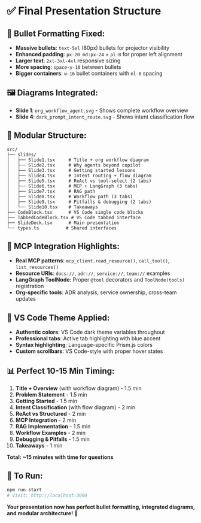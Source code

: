 # ✅ Final Presentation Structure

## 🎯 **Bullet Formatting Fixed:**
- **Massive bullets**: `text-5xl` (80px) bullets for projector visibility
- **Enhanced padding**: `px-20 md:px-24` + `pl-8` for proper left alignment  
- **Larger text**: `2xl-3xl-4xl` responsive sizing
- **More spacing**: `space-y-10` between bullets
- **Bigger containers**: `w-16` bullet containers with `ml-8` spacing

## 🖼️ **Diagrams Integrated:**
- **Slide 1**: `org_workflow_agent.svg` - Shows complete workflow overview
- **Slide 4**: `dark_prompt_intent_route.svg` - Shows intent classification flow

## 📁 **Modular Structure:**
```
src/
├── slides/
│   ├── Slide1.tsx     # Title + org workflow diagram
│   ├── Slide2.tsx     # Why agents beyond copilot
│   ├── Slide3.tsx     # Getting started lessons  
│   ├── Slide4.tsx     # Intent routing + flow diagram
│   ├── Slide5.tsx     # ReAct vs tool-select (2 tabs)
│   ├── Slide6.tsx     # MCP + LangGraph (3 tabs)
│   ├── Slide7.tsx     # RAG path
│   ├── Slide8.tsx     # Workflow path (3 tabs)
│   ├── Slide9.tsx     # Pitfalls & debugging (2 tabs)
│   └── Slide10.tsx    # Takeaways
├── CodeBlock.tsx      # VS Code single code blocks
├── TabbedCodeBlock.tsx # VS Code tabbed interface
├── SlideDeck.tsx      # Main presentation
└── types.ts          # Shared interfaces
```

## 🔧 **MCP Integration Highlights:**
- **Real MCP patterns**: `mcp_client.read_resource()`, `call_tool()`, `list_resources()`
- **Resource URIs**: `docs://`, `adr://`, `service://`, `team://` examples
- **LangGraph ToolNode**: Proper `@tool` decorators and `ToolNode(tools)` registration
- **Org-specific tools**: ADR analysis, service ownership, cross-team updates

## 🎨 **VS Code Theme Applied:**
- **Authentic colors**: VS Code dark theme variables throughout
- **Professional tabs**: Active tab highlighting with blue accent
- **Syntax highlighting**: Language-specific Prism.js colors
- **Custom scrollbars**: VS Code-style with proper hover states

## 📊 **Perfect 10-15 Min Timing:**
1. **Title + Overview** (with workflow diagram) - 1.5 min
2. **Problem Statement** - 1.5 min  
3. **Getting Started** - 1.5 min
4. **Intent Classification** (with flow diagram) - 2 min
5. **ReAct vs Structured** - 2 min
6. **MCP Integration** - 2 min
7. **RAG Implementation** - 1.5 min
8. **Workflow Examples** - 2 min
9. **Debugging & Pitfalls** - 1.5 min
10. **Takeaways** - 1 min

**Total: ~15 minutes with time for questions**

## 🚀 **To Run:**
```bash
npm run start
# Visit: http://localhost:3000
```

**Your presentation now has perfect bullet formatting, integrated diagrams, and modular architecture!** 🎯
